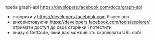 треба graph-api https://developers.facebook.com/docs/graph-api

- створити у https://developers.facebook.com бізнес апп
- використовуючи https://developers.facebook.com/tools/explorer/ отримати доступ до своє сторінки і потестити
- внизу є GetCode, який дає можливість скопіювати URL собі